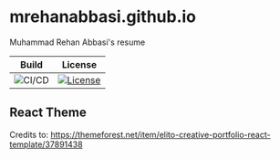 # mrehanabbasi.github.io
Muhammad Rehan Abbasi's resume

| Build                                                                                                            | License                                                                                                                                         |
| ---------------------------------------------------------------------------------------------------------------- | ----------------------------------------------------------------------------------------------------------------------------------------------- |
| ![CI/CD](https://github.com/mrehanabbasi/mrehanabbasi.github.io/actions/workflows/ci.yaml/badge.svg?branch=main) | [![License](https://img.shields.io/github/license/mrehanabbasi/mrehanabbasi.github.io)](https://github.com/mrehanabbasi/mrehanabbasi.github.io) |

## React Theme
Credits to: https://themeforest.net/item/elito-creative-portfolio-react-template/37891438
